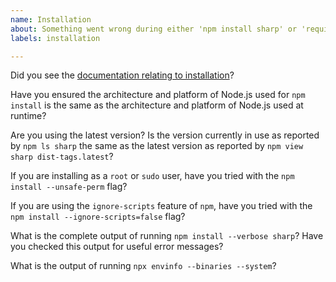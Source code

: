 ```yaml
---
name: Installation
about: Something went wrong during either 'npm install sharp' or 'require("sharp")'
labels: installation

---
```


Did you see the [documentation relating to installation](https://sharp.pixelplumbing.com/install)?

Have you ensured the architecture and platform of Node.js used for `npm install` is the same as the architecture and platform of Node.js used at runtime?

Are you using the latest version? Is the version currently in use as reported by `npm ls sharp` the same as the latest version as reported by `npm view sharp dist-tags.latest`?

If you are installing as a `root` or `sudo` user, have you tried with the `npm install --unsafe-perm` flag?

If you are using the `ignore-scripts` feature of `npm`, have you tried with the `npm install --ignore-scripts=false` flag?

What is the complete output of running `npm install --verbose sharp`? Have you checked this output for useful error messages?

What is the output of running `npx envinfo --binaries --system`?

